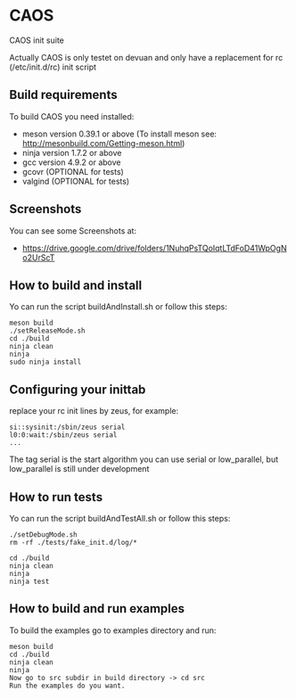 # CAOS
CAOS init suite

Actually CAOS is only testet on devuan and only have a replacement for rc (/etc/init.d/rc) init script

Build requirements
-------------
To build CAOS you need installed:
  * meson version 0.39.1 or above (To install meson see: http://mesonbuild.com/Getting-meson.html)
  * ninja version 1.7.2 or above
  * gcc version 4.9.2 or above
  * gcovr (OPTIONAL for tests)
  * valgind (OPTIONAL for tests)

Screenshots
-------------
You can see some Screenshots at:
 * https://drive.google.com/drive/folders/1NuhqPsTQoIqtLTdFoD41WpOgNo2UrScT

How to build and install
--------------------------

Yo can run the script buildAndInstall.sh or follow this steps:

    meson build
    ./setReleaseMode.sh
    cd ./build
    ninja clean
    ninja
    sudo ninja install

Configuring your inittab
--------------------------
replace your rc init lines by zeus, for example:

    si::sysinit:/sbin/zeus serial
    l0:0:wait:/sbin/zeus serial
    ...

The tag serial is the start algorithm you can use serial or low_parallel, but low_parallel is still under development

How to run tests
------------------
Yo can run the script buildAndTestAll.sh or follow this steps:

    ./setDebugMode.sh
    rm -rf ./tests/fake_init.d/log/*

    cd ./build
    ninja clean
    ninja
    ninja test

How to build and run examples
-------------------------------
To build the examples go to examples directory and run:

    meson build
    cd ./build
    ninja clean
    ninja
    Now go to src subdir in build directory -> cd src
    Run the examples do you want.
